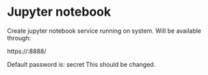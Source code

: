 # Jupyter notebook

Create jupyter notebook service running on system. Will be available through:

https://<system>:8888/

Default password is: secret
This should be changed.
